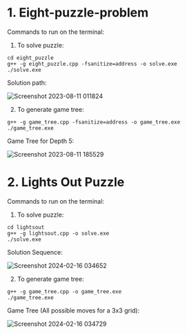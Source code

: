# 1. Eight-puzzle-problem
Commands to run on the terminal:
1. To solve puzzle:
```
cd eight_puzzle
g++ -g eight_puzzle.cpp -fsanitize=address -o solve.exe
./solve.exe
```

Solution path:

![Screenshot 2023-08-11 011824](https://github.com/rachit901109/Eight-puzzle-problem/assets/110279690/be220709-0e6c-483c-819d-1950cd89734d)

2. To generate game tree:
```
g++ -g game_tree.cpp -fsanitize=address -o game_tree.exe
./game_tree.exe
```
Game Tree for Depth 5:

![Screenshot 2023-08-11 185529](https://github.com/rachit901109/Eight-puzzle-problem/assets/110279690/8d12c5f1-4fa8-4a93-8790-e7d8326a026b)


# 2. Lights Out Puzzle
Commands to run on the terminal:
1. To solve puzzle:
```
cd lightsout
g++ -g lightsout.cpp -o solve.exe
./solve.exe
```
Solution Sequence:

![Screenshot 2024-02-16 034652](https://github.com/rachit901109/CLI-Board-Game-Solver/assets/110279690/37c7e88f-e132-4401-be33-6e0f5ac395f5)

2. To generate game tree:
```
g++ -g game_tree.cpp -o game_tree.exe
./game_tree.exe
```
Game Tree (All possible moves for a 3x3 grid):

![Screenshot 2024-02-16 034729](https://github.com/rachit901109/CLI-Board-Game-Solver/assets/110279690/1fc2dd5f-c30b-4cd5-9b25-f4defe163464)
